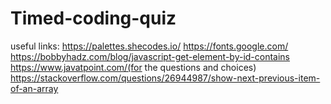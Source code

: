 # Timed-coding-quiz

useful links: 
https://palettes.shecodes.io/
https://fonts.google.com/
https://bobbyhadz.com/blog/javascript-get-element-by-id-contains
https://www.javatpoint.com/(for the questions and choices)
https://stackoverflow.com/questions/26944987/show-next-previous-item-of-an-array